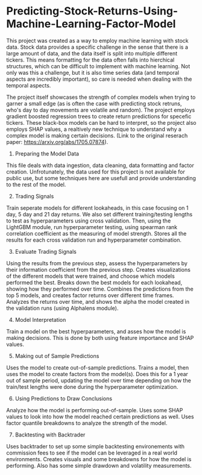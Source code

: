 # Predicting-Stock-Returns-Using-Machine-Learning-Factor-Model

This project was created as a way to employ machine learning with stock data. Stock data provides a
specific challenge in the sense that there is a large amount of data, and the data itself is split
into multiple different tickers. This means formatting for the data often falls into hierchical 
structures, which can be difficult to implement with machine learning. Not only was this a challenge, but it is also
time series data (and temporal aspects are incredibly important), so care is needed when dealing with the temporal
aspects. 

The project itself showcases the strength of complex models when trying to garner a small edge (as is often the case with 
predicting stock retruns, who's day to day movements are volatile and random). The project employs gradient boosted 
regression trees to create return predictions for specefic tickers. These black-box models can be hard to interpret, 
so the project also employs SHAP values, a realtively new technique to understand why a complex model is making certain
decisions. (Link to the original reserach paper: https://arxiv.org/abs/1705.07874). 



1. Preparing the Model Data

This file deals with data ingestion, data cleaning, data formatting and factor creation. Unfrotunately, the
data used for this project is not available for public use, but some techniques here are usefull and provide
understanding to the rest of the model. 


2. Trading Signals

Train seperate models for different lookaheads, in this case focusing on 1 day, 5 day and 21 day returns. We also
set different training/testing lengths to test as hyperparameters using cross validation. Then, using the LightGBM module, 
run hyperparameter testing, using spearman rank correlation coefficient as the measuring of model strength. Stores all the 
results for each cross validation run and hyperparameter combination. 


3. Evaluate Trading Signals

Using the results from the previous step, assess the hyperparameters by their information coefficient from the
previous step. Creates visualizations of the different models that were trained, and choose which models performed
the best. 
Breaks down the best models for each lookahead, showing how they performed over time. Combines the predictions from the top 
5 models, and creates factor returns over different time frames. Analyzes the returns over time, and shows the alpha the model
created in the validation runs (using Alphalens module). 


4. Model Interpretation

Train a model on the best hyperparameters, and asses how the model is making decisions. This is done by both using feature importance
and SHAP values. 

5. Making out of Sample Predictions

Uses the model to create out-of-sample predictions. Trains a model, then uses the model to create factors from the model(s). Does this 
for a 1 year out of sample period, updating the model over time depending on how the train/test lengths were done
during the hyperparameter optimization. 


6. Using Predictions to Draw Conclusions

Analyze how the model is performing out-of-sample. Uses some SHAP values to look into how the model reached certain predictions as well.
Uses factor quantile breakdowns to analyze the strength of the model. 


7. Backtesting with Backtrader

Uses backtrader to set up some simple backtesting environements with commission fees to see if the model can be leveraged
in a real world environments. Creates visuals and some breakdowns for how the model is performing. Also has some simple drawdown
and volatility measurements. 


